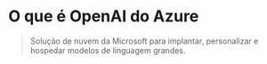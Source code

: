 # O que é OpenAI do Azure
> Solução de nuvem da Microsoft para implantar, personalizar e hospedar modelos de linguagem grandes.
